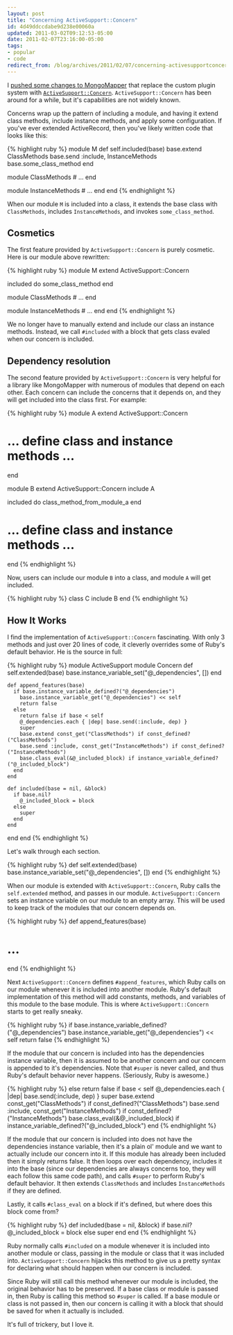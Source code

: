 ```yaml
---
layout: post
title: "Concerning ActiveSupport::Concern"
id: 4d49ddccdabe9d238e00060a
updated: 2011-03-02T09:12:53-05:00
date: 2011-02-07T23:16:00-05:00
tags:
- popular
- code
redirect_from: /blog/archives/2011/02/07/concerning-activesupportconcern/
---
```


I [pushed some changes to MongoMapper](https://github.com/jnunemaker/mongomapper/commit/00bba859b1f68e4c112e485a2d348995699ca79c) that replace the custom plugin system with [`ActiveSupport::Concern`](https://github.com/rails/rails/blob/master/activesupport/lib/active_support/concern.rb). `ActiveSupport::Concern` has been around for a while, but it's capabilities are not widely known.

Concerns wrap up the pattern of including a module, and having it extend class methods, include instance methods, and apply some configuration. If you've ever extended ActiveRecord, then you've likely written code that looks like this:

{% highlight ruby %}
module M
  def self.included(base)
    base.extend ClassMethods
    base.send :include, InstanceMethods
    base.some_class_method
  end

  module ClassMethods
    # ...
  end

  module InstanceMethods
    # ...
  end
end
{% endhighlight %}

When our module `M` is included into a class, it extends the base class with `ClassMethods`, includes `InstanceMethods`, and invokes `some_class_method`.

Cosmetics
---------

The first feature provided by `ActiveSupport::Concern` is purely cosmetic. Here is our module above rewritten:

{% highlight ruby %}
module M
  extend ActiveSupport::Concern

  included do
    some_class_method
  end

  module ClassMethods
    # ...
  end

  module InstanceMethods
    # ...
  end
end
{% endhighlight %}

We no longer have to manually extend and include our class an instance methods. Instead, we call `#included` with a block that gets class evaled when our concern is included.

Dependency resolution
---------------------

The second feature provided by `ActiveSupport::Concern` is very helpful for a library like MongoMapper with numerous of modules that depend on each other. Each concern can include the concerns that it depends on, and they will get included into the class first. For example:

{% highlight ruby %}
module A
  extend ActiveSupport::Concern
  # … define class and instance methods …
end

module B
  extend ActiveSupport::Concern
  include A

  included do
    class_method_from_module_a
  end

  # … define class and instance methods …
end
{% endhighlight %}

Now, users can include our module `B` into a class, and module `A` will get included.

{% highlight ruby %}
class C
  include B
end
{% endhighlight %}

How It Works
------------

I find the implementation of `ActiveSupport::Concern` fascinating. With only 3 methods and just over 20 lines of code, it cleverly overrides some of Ruby's default behavior. He is the source in full:

{% highlight ruby %}
module ActiveSupport
  module Concern
    def self.extended(base)
      base.instance_variable_set("@_dependencies", [])
    end

    def append_features(base)
      if base.instance_variable_defined?("@_dependencies")
        base.instance_variable_get("@_dependencies") << self
        return false
      else
        return false if base < self
        @_dependencies.each { |dep| base.send(:include, dep) }
        super
        base.extend const_get("ClassMethods") if const_defined?("ClassMethods")
        base.send :include, const_get("InstanceMethods") if const_defined?("InstanceMethods")
        base.class_eval(&@_included_block) if instance_variable_defined?("@_included_block")
      end
    end

    def included(base = nil, &block)
      if base.nil?
        @_included_block = block
      else
        super
      end
    end
  end
end
{% endhighlight %}

Let's walk through each section.

{% highlight ruby %}
def self.extended(base)
  base.instance_variable_set("@_dependencies", [])
end
{% endhighlight %}

When our module is extended with `ActiveSupport::Concern`, Ruby calls the `self.extended` method, and passes in our module. `ActiveSupport::Concern` sets an instance variable on our module to an empty array. This will be used to keep track of the modules that our concern depends on.

{% highlight ruby %}
def append_features(base)
  # …
end
{% endhighlight %}

Next `ActiveSupport::Concern` defines `#append_features`, which Ruby calls on our module whenever it is included into another module. Ruby's default implementation of this method will add constants, methods, and variables of this module to the base module. This is where `ActiveSupport::Concern` starts to get really sneaky.

{% highlight ruby %}
if base.instance_variable_defined?("@_dependencies")
  base.instance_variable_get("@_dependencies") << self
  return false
{% endhighlight %}

If the module that our concern is included into has the dependencies instance variable, then it is assumed to be another concern and our concern is appended to it's dependencies. Note that `#super` is never called, and thus Ruby's default behavior never happens. (Seriously, Ruby is awesome.)

{% highlight ruby %}
else
  return false if base < self
  @_dependencies.each { |dep| base.send(:include, dep) }
  super
  base.extend const_get("ClassMethods") if const_defined?("ClassMethods")
  base.send :include, const_get("InstanceMethods") if const_defined?("InstanceMethods")
  base.class_eval(&@_included_block) if instance_variable_defined?("@_included_block")
end
{% endhighlight %}

If the module that our concern is included into does not have the dependencies instance variable, then it's a plain ol' module and we want to actually include our concern into it. If this module has already been included then it simply returns false. It then loops over each dependency, includes it into the base (since our dependencies are always concerns too, they will each follow this same code path), and calls `#super` to perform Ruby's default behavior. It then extends `ClassMethods` and includes `InstanceMethods` if they are defined.

Lastly, it calls `#class_eval` on a block if it's defined, but where does this block come from?

{% highlight ruby %}
def included(base = nil, &block)
  if base.nil?
    @_included_block = block
  else
    super
  end
end
{% endhighlight %}

Ruby normally calls `#included` on a module whenever it is included into another module or class, passing in the module or class that it was included into. `ActiveSupport::Concern` hijacks this method to give us a pretty syntax for declaring what should happen when our concern is included.

Since Ruby will still call this method whenever our module is included, the original behavior has to be preserved. If a base class or module is passed in, then Ruby is calling this method so `#super` is called. If a base module or class is not passed in, then our concern is calling it with a block that should be saved for when it actually is included.

It's full of trickery, but I love it.
